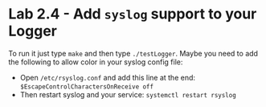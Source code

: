 Lab 2.4 - Add `syslog` support to your Logger
=============================================

To run it just type `make` and then type `./testLogger`.
Maybe you need to add the following to allow color in your syslog config file:
- Open `/etc/rsyslog.conf` and add this line at the end: `$EscapeControlCharactersOnReceive off`
- Then restart syslog and your service:
`systemctl restart rsyslog`
